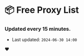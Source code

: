 # :package: Free Proxy List
### Updated every 15 minutes.

- Last updated: `2024-06-30 14:00`

:heart:

